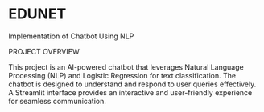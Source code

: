 # EDUNET
Implementation of Chatbot Using NLP

PROJECT OVERVIEW

This project is an AI-powered chatbot that leverages Natural Language Processing (NLP) and Logistic Regression for text classification. The chatbot is designed to understand and respond to user queries effectively. A Streamlit interface provides an interactive and user-friendly experience for seamless communication.
